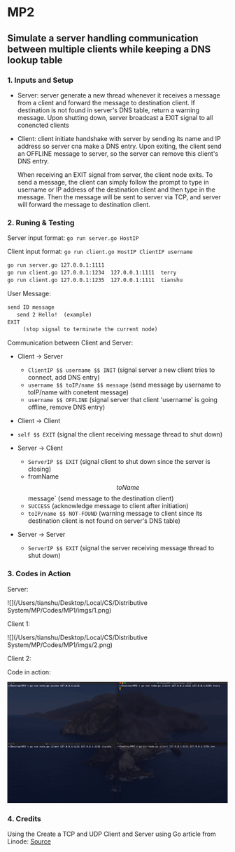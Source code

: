 # MP2

## Simulate a server handling communication between multiple clients while keeping a DNS lookup table

### 1. Inputs and Setup

* Server: server generate a new thread whenever it receives a message from a client and forward the message to destination client. If destination is not found in server's DNS table, return a warning message. Upon shutting down, server broadcast a EXIT signal to all conencted clients

* Client: client initiate handshake with server by sending its name and IP address so server cna make a DNS entry. Upon exiting, the client send an OFFLINE message to server, so the server can remove this client's DNS entry.

    When receiving an EXIT signal from server, the client node exits. To send a message, the client can simply follow the prompt to type in username or IP address of the destination client and then type in the message. Then the message will be sent to server via TCP, and server will forward the message to destination client.

  

### 2. Runing & Testing

Server input format: ```go run server.go HostIP ```

 Client input format: ```go run client.go HostIP ClientIP username```

``` bash
go run server.go 127.0.0.1:1111
go run client.go 127.0.0.1:1234  127.0.0.1:1111  terry
go run client.go 127.0.0.1:1235  127.0.0.1:1111  tianshu
```

User Message:

```tex
send ID message
   send 2 Hello!  (example)
EXIT
	 (stop signal to terminate the current node)
```

Communication between Client and Server:

* Client -> Server
  * `ClientIP $$ username $$ INIT`   (signal server a new client tries to connect, add DNS entry)
  * `username $$ toIP/name $$ message` (send message by username to toIP/name with conetent message)
  * `username $$ OFFLINE` (signal server that client 'username' is going offline, remove DNS entry)

* Client -> Client
  
* `self $$ EXIT` (signal the client receiving message thread to shut down)
  
* Server -> Client
  * `ServerIP $$ EXIT`   (signal client to shut down since the server is closing)
  * fromName $$ toName $$ message` (send message to the destination client)
  * `SUCCESS` (acknowledge message to client after initiation)
  * `toIP/name $$ NOT-FOUND` (warning message to client since its destination client is not found on server's DNS table) 

* Server -> Server

  * `ServerIP $$ EXIT` (signal the server receiving message thread to shut down)

    

### 3. Codes in Action

Server:

![](/Users/tianshu/Desktop/Local/CS/Distributive System/MP/Codes/MP1/imgs/1.png)

Client 1:

![](/Users/tianshu/Desktop/Local/CS/Distributive System/MP/Codes/MP1/imgs/2.png)

Client 2:



Code in action:

![Run](./imgs/run.gif)



 ### 4. Credits

Using the Create a TCP and UDP Client and Server using Go article from Linode: [Source](https://www.linode.com/docs/guides/developing-udp-and-tcp-clients-and-servers-in-go/)





